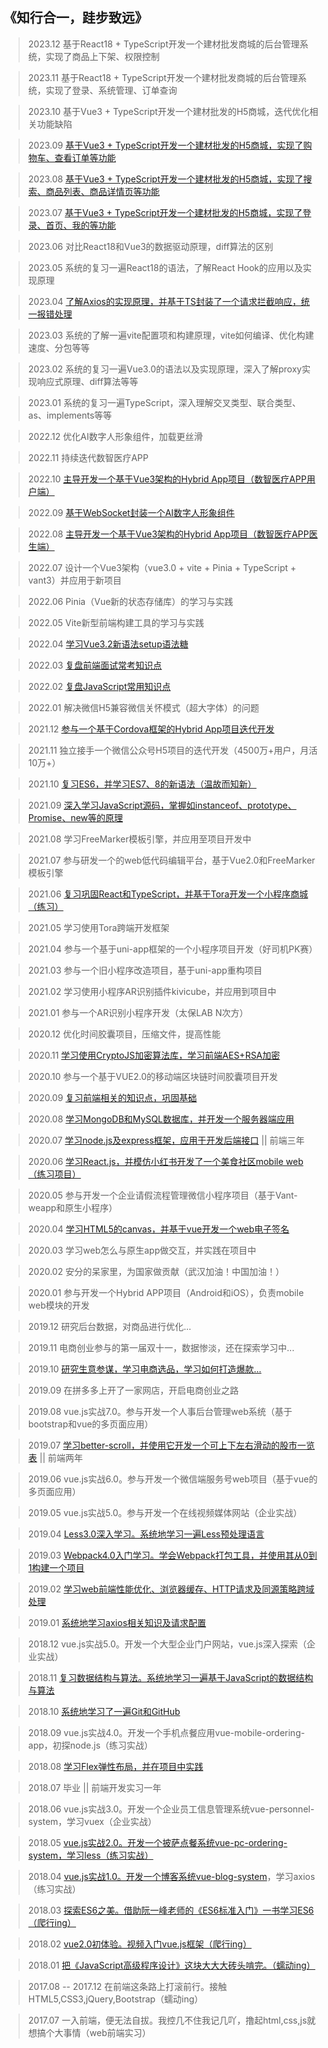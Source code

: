 ﻿## 《知行合一，跬步致远》

> 2023.12 基于React18 + TypeScript开发一个建材批发商城的后台管理系统，实现了商品上下架、权限控制

> 2023.11 基于React18 + TypeScript开发一个建材批发商城的后台管理系统，实现了登录、系统管理、订单查询

> 2023.10 基于Vue3 + TypeScript开发一个建材批发的H5商城，迭代优化相关功能缺陷

> 2023.09 [基于Vue3 + TypeScript开发一个建材批发的H5商城，实现了购物车、查看订单等功能](https://github.com/Mr-Wiill/Creater/blob/v2023/public/ppq_mall_mobile_04.png)

> 2023.08 [基于Vue3 + TypeScript开发一个建材批发的H5商城，实现了搜索、商品列表、商品详情页等功能](https://github.com/Mr-Wiill/Creater/blob/v2023/public/ppq_mall_mobile_02.png)

> 2023.07 [基于Vue3 + TypeScript开发一个建材批发的H5商城，实现了登录、首页、我的等功能](https://github.com/Mr-Wiill/Creater/blob/v2023/public/ppq_mall_mobile_01.png)

> 2023.06 对比React18和Vue3的数据驱动原理，diff算法的区别

> 2023.05 系统的复习一遍React18的语法，了解React Hook的应用以及实现原理

> 2023.04 [了解Axios的实现原理，并基于TS封装了一个请求拦截响应，统一报错处理](https://github.com/Mr-Wiill/Creater/tree/v2023/axios)

> 2023.03 系统的了解一遍vite配置项和构建原理，vite如何编译、优化构建速度、分包等等

> 2023.02 系统的复习一遍Vue3.0的语法以及实现原理，深入了解proxy实现响应式原理、diff算法等等

> 2023.01 系统的复习一遍TypeScript，深入理解交叉类型、联合类型、as、implements等等
 
> 2022.12 优化AI数字人形象组件，加载更丝滑

> 2022.11 持续迭代数智医疗APP

> 2022.10 [主导开发一个基于Vue3架构的Hybrid App项目（数智医疗APP用户端）](https://github.com/Mr-Wiill/Creater/tree/v2022/public/1.jpg)

> 2022.09 [基于WebSocket封装一个AI数字人形象组件](https://github.com/Mr-Wiill/Creater/tree/v2022/public/2.jpg)

> 2022.08 [主导开发一个基于Vue3架构的Hybrid App项目（数智医疗APP医生端）](https://github.com/Mr-Wiill/Creater/tree/v2022/public/3.jpg)

> 2022.07 设计一个Vue3架构（vue3.0 + vite + Pinia + TypeScript + vant3）并应用于新项目

> 2022.06 Pinia（Vue新的状态存储库）的学习与实践

> 2022.05 Vite新型前端构建工具的学习与实践

> 2022.04 [学习Vue3.2新语法setup语法糖](https://blog.csdn.net/mr_javascript/category_11795778.html)

> 2022.03 [复盘前端面试常考知识点](https://github.com/Mr-Wiill/Creater/tree/v2022/interview)

> 2022.02 [复盘JavaScript常用知识点](https://github.com/Mr-Wiill/Creater/tree/v2022/JavaScript)

> 2022.01 解决微信H5兼容微信关怀模式（超大字体）的问题

> 2021.12 [参与一个基于Cordova框架的Hybrid App项目迭代开发](https://github.com/Mr-Wiill/cordova-demo)

> 2021.11 独立接手一个微信公众号H5项目的迭代开发（4500万+用户，月活10万+）

> 2021.10 [复习ES6，并学习ES7、8的新语法（温故而知新）](https://github.com/Mr-Wiill/Creater/tree/v2021/ES6%E3%80%817%E3%80%818)

> 2021.09 [深入学习JavaScript源码，掌握如instanceof、prototype、Promise、new等的原理](https://github.com/Mr-Wiill/Creater/blob/v2021/prototype/test.ts)

> 2021.08 学习FreeMarker模板引擎，并应用至项目开发中

> 2021.07 参与研发一个的web低代码编辑平台，基于Vue2.0和FreeMarker模板引擎

> 2021.06 [复习巩固React和TypeScript，并基于Tora开发一个小程序商城（练习）](https://github.com/Mr-Wiill/mini-mall-app)

> 2021.05 学习使用Tora跨端开发框架

> 2021.04 参与一个基于uni-app框架的一个小程序项目开发（好司机PK赛）

> 2021.03 参与一个旧小程序改造项目，基于uni-app重构项目

> 2021.02 学习使用小程序AR识别插件kivicube，并应用到项目中

> 2021.01 参与一个AR识别小程序开发（太保LAB N次方）

> 2020.12 优化时间胶囊项目，压缩文件，提高性能

> 2020.11 [学习使用CryptoJS加密算法库，学习前端AES+RSA加密](https://github.com/Mr-Wiill/Creater/blob/v2021/CryptoJS/aes.js)

> 2020.10 参与一个基于VUE2.0的移动端区块链时间胶囊项目开发

> 2020.09 [复习前端相关的知识点，巩固基础](https://github.com/Mr-Wiill/Creater/tree/v2021/points)

> 2020.08 [学习MongoDB和MySQL数据库，并开发一个服务器端应用](https://github.com/Mr-Wiill/Creater/tree/v2020/MongoDB)

> 2020.07 [学习node.js及express框架，应用于开发后端接口](https://github.com/Mr-Wiill/node-server-app) || 前端三年

> 2020.06 [学习React.js，并模仿小红书开发了一个美食社区mobile web（练习项目）](https://github.com/Mr-Wiill/react-foods-community-app)

> 2020.05 参与开发一个企业请假流程管理微信小程序项目（基于Vant-weapp和原生小程序）

> 2020.04 [学习HTML5的canvas，并基于vue开发一个web电子签名](https://github.com/Mr-Wiill/web/blob/v2022/electronic-signature/qianming.vue)

> 2020.03 学习web怎么与原生app做交互，并实践在项目中

> 2020.02 安分的呆家里，为国家做贡献（武汉加油！中国加油！）

> 2020.01 参与开发一个Hybrid APP项目（Android和iOS），负责mobile web模块的开发

> 2019.12 研究后台数据，对商品进行优化...

> 2019.11 电商创业参与的第一届双十一，数据惨淡，还在探索学习中...

> 2019.10 [研究生意参谋，学习电商选品，学习如何打造爆款...](https://github.com/Mr-Wiill/Creater/tree/v2019/%E5%95%86%E4%B8%9A%E7%A0%94%E7%A9%B6%E6%8A%A5%E5%91%8A)

> 2019.09 在拼多多上开了一家网店，开启电商创业之路

> 2019.08 vue.js实战7.0。参与开发一个人事后台管理web系统（基于bootstrap和vue的多页面应用）

> 2019.07 [学习better-scroll，并使用它开发一个可上下左右滑动的股市一览表](https://github.com/Mr-Wiill/Creater/tree/v2019/better-scroll) || 前端两年

> 2019.06 vue.js实战6.0。参与开发一个微信端服务号web项目（基于vue的多页面应用）

> 2019.05 vue.js实战5.0。参与开发一个在线视频媒体网站（企业实战）

> 2019.04 [Less3.0深入学习。系统地学习一遍Less预处理语言](https://github.com/Mr-Wiill/Creater/tree/v2019/Less3.0)

> 2019.03 [Webpack4.0入门学习。学会Webpack打包工具，并使用其从0到1构建一个项目](https://github.com/Mr-Wiill/Creater/tree/v2019/Webpack4.0)

> 2019.02 [学习web前端性能优化、浏览器缓存、HTTP请求及同源策略跨域处理](https://github.com/Mr-Wiill/Creater/blob/v2019/http%E8%B7%A8%E5%9F%9F/%E5%90%8C%E6%BA%90%E7%AD%96%E7%95%A5%26%E8%A7%A3%E5%86%B3%E8%B7%A8%E5%9F%9F.txt)

> 2019.01 [系统地学习axios相关知识及请求配置](https://github.com/Mr-Wiill/Creater/tree/v2019/axios)

> 2018.12 vue.js实战5.0。开发一个大型企业门户网站，vue.js深入探索（企业实战）

> 2018.11 [复习数据结构与算法。系统地学习一遍基于JavaScript的数据结构与算法](https://github.com/Mr-Wiill/Creater/tree/v2018/JS%E6%95%B0%E6%8D%AE%E7%BB%93%E6%9E%84%E4%B8%8E%E7%AE%97%E6%B3%95)

> 2018.10 [系统地学习了一遍Git和GitHub](https://github.com/Mr-Wiill/Creater/blob/v2018/Git/Git%E5%B8%B8%E7%94%A8%E5%91%BD%E4%BB%A4%E7%AC%A6) 

> 2018.09 vue.js实战4.0。开发一个手机点餐应用vue-mobile-ordering-app，初探node.js（练习实战）

> 2018.08 [学习Flex弹性布局，并在项目中实践](https://github.com/Mr-Wiill/Creater/tree/v2018/Flex%E5%B8%83%E5%B1%80)

> 2018.07 毕业 || 前端开发实习一年

> 2018.06 vue.js实战3.0。开发一个企业员工信息管理系统vue-personnel-system，学习vuex（企业实战）

> 2018.05 [vue.js实战2.0。开发一个披萨点餐系统vue-pc-ordering-system，学习less（练习实战）](https://github.com/Mr-Wiill/vue-shopping-web)

> 2018.04 [vue.js实战1.0。开发一个博客系统vue-blog-system](https://github.com/Mr-Wiill/vue-blog-web)，学习axios（练习实战）

> 2018.03 [探索ES6之美。借助阮一峰老师的《ES6标准入门》一书学习ES6（爬行ing）](https://github.com/Mr-Wiill/Creater/tree/v2018/JavaScript/ECMAScript%206)

> 2018.02 [vue2.0初体验。视频入门vue.js框架（爬行ing）](https://github.com/Mr-Wiill/Creater/tree/v2018/Vue.js/Vue2.0%E6%95%99%E7%A8%8B)

> 2018.01 [把《JavaScript高级程序设计》这块大大大砖头啃完。（蠕动ing）](https://github.com/Mr-Wiill/Creater/tree/v2018/JavaScript)

> 2017.08 -- 2017.12 在前端这条路上打滚前行。接触HTML5,CSS3,jQuery,Bootstrap（蠕动ing）

> 2017.07 一入前端，便无法自拔。我控几不住我记几吖，撸起html,css,js就想搞个大事情（web前端实习）
